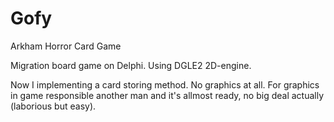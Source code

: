 Gofy
====

Arkham Horror Card Game

Migration board game on Delphi. Using DGLE2 2D-engine.

Now I implementing a card storing method. No graphics at all. For graphics in game responsible another man and it's allmost ready, no big deal actually (laborious but easy).
